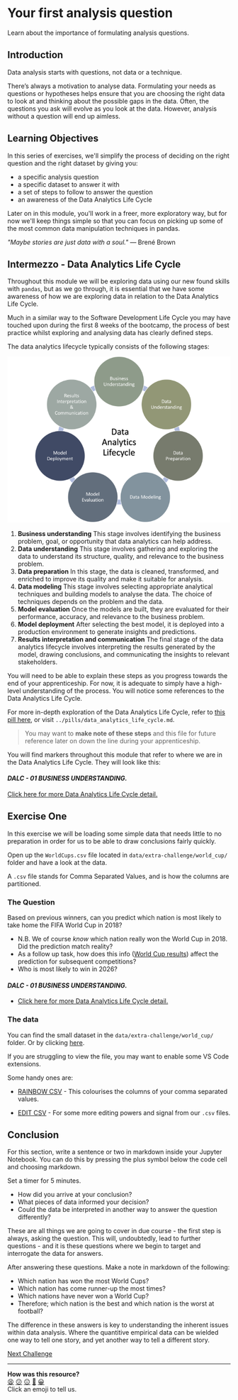 # Your first analysis question

Learn about the importance of formulating analysis questions.

## Introduction

Data analysis starts with questions, not data or a technique.

There’s always a motivation to analyse data. Formulating your needs as questions or hypotheses helps ensure that you are choosing the right data to look at and thinking about the possible gaps in the data. 
Often, the questions you ask will evolve as you look at the data. However, analysis without a question will end up aimless.

## Learning Objectives

In this series of exercises, we'll simplify the process of deciding on the right question and the right dataset by giving you:

- a specific analysis question
- a specific dataset to answer it with
- a set of steps to follow to answer the question 
- an awareness of the Data Analytics Life Cycle

Later on in this module, you'll work in a freer, more exploratory way, but for now we'll keep things simple so that you can focus on picking up some of the most common data manipulation techniques in pandas.

*"Maybe stories are just data with a soul."*
― Brené Brown

## Intermezzo - Data Analytics Life Cycle

Throughout this module we will be exploring data using our new found skills with `pandas`, but as we go through, it is essential that we have some awareness of how we are exploring data in relation to the Data Analytics Life Cycle.

Much in a similar way to the Software Development Life Cycle you may have touched upon during the first 8 weeks of the bootcamp, the process of best practice whilst exploring and analysing data has clearly defined steps.

The data analytics lifecycle typically consists of the following stages:

![data_lifecycle.png](../pills/assets/data_analytics_lifecycle.png)

1. **Business understanding**
This stage involves identifying the business problem, goal, or opportunity that data analytics can help address. 
1. **Data understanding**
This stage involves gathering and exploring the data to understand its structure, quality, and relevance to the business problem. 
1. **Data preparation**
In this stage, the data is cleaned, transformed, and enriched to improve its quality and make it suitable for analysis. 
1. **Data modeling**
This stage involves selecting appropriate analytical techniques and building models to analyse the data. The choice of techniques depends on the problem and the data. 
1. **Model evaluation**
Once the models are built, they are evaluated for their performance, accuracy, and relevance to the business problem.
1. **Model deployment**
After selecting the best model, it is deployed into a production environment to generate insights and predictions. 
1. **Results interpretation and communication**
The final stage of the data analytics lifecycle involves interpreting the results generated by the model, drawing conclusions, and communicating the insights to relevant stakeholders.

You will need to be able to explain these steps as you progress towards the end of your apprenticeship. For now, it is adequate to simply have a high-level understanding of the process. You will notice some references to the Data Analytics Life Cycle.

For more in-depth exploration of the Data Analytics Life Cycle, refer to [this pill here](../pills/data_analytics_life_cycle.md), or visit `../pills/data_analytics_life_cycle.md`. 

>You may want to **make note of these steps** and this file for future reference later on down the line during your apprenticeship.

You will find markers throughout this module that refer to where we are in the Data Analytics Life Cycle. They will look like this:

#### *DALC - 01 BUSINESS UNDERSTANDING.*
[Click here for more Data Analytics Life Cycle detail.](../pills/data_analytics_life_cycle.md#1---business-understanding)



## Exercise One

In this exercise we will be loading some simple data that needs little to no preparation in order for us to be able to draw conclusions fairly quickly.

Open up the `WorldCups.csv` file located in `data/extra-challenge/world_cup/` folder and have a look at the data.

A `.csv` file stands for Comma Separated Values, and is how the columns are partitioned.

### The Question

Based on previous winners, can you predict which nation is most likely to take home the FIFA World Cup in 2018?

 - N.B. We of course *know* which nation really won the World Cup in 2018. Did the prediction match reality?
 - As a follow up task, how does this info ([World Cup results](https://en.wikipedia.org/wiki/FIFA_World_Cup#Results)) affect the prediction for subsequent competitions? 
 - Who is most likely to win in 2026?

 #### *DALC - 01 BUSINESS UNDERSTANDING.*
 - [Click here for more Data Analytics Life Cycle detail.](../pills/data_analytics_life_cycle.md#1---business-understanding)

### The data

You can find the small dataset in the `data/extra-challenge/world_cup/` folder. Or by clicking [here](../data/extra-challenge/world_cup/WorldCups.csv).

If you are struggling to view the file, you may want to enable some VS Code extensions.

Some handy ones are:

- [RAINBOW CSV](https://marketplace.visualstudio.com/items?itemName=mechatroner.rainbow-csv) - This colourises the columns of your comma separated values.

- [EDIT CSV](https://marketplace.visualstudio.com/items?itemName=janisdd.vscode-edit-csv) - For some more editing powers and signal from our `.csv` files.

## Conclusion

For this section, write a sentence or two in markdown inside your Jupyter Notebook. You can do this by pressing the plus symbol below the code cell and choosing markdown. 

Set a timer for 5 minutes.

 - How did you arrive at your conclusion? 
 - What pieces of data informed your decision? 
 - Could the data be interpreted in another way to answer the question differently?

These are all things we are going to cover in due course - the first step is always, asking the question. This will, undoubtedly, lead to further questions - and it is these questions where we begin to target and interrogate the data for answers.

After answering these questions. Make a note in markdown of the following:

 - Which nation has won the most World Cups?
 - Which nation has come runner-up the most times?
 - Which nations have never won a World Cup?
 - Therefore; which nation is the best and which nation is the worst at football?

The difference in these answers is key to understanding the inherent issues within data analysis. Where the quantitive empirical data can be wielded one way to tell one story, and yet another way to tell a different story.



[Next Challenge](03_load_and_join_data_with_pandas_bite.md)

<!-- BEGIN GENERATED SECTION DO NOT EDIT -->

---

**How was this resource?**  
[😫](https://airtable.com/shrUJ3t7KLMqVRFKR?prefill_Repository=makersacademy%2Fintro-to-data-analysis&prefill_File=pandas_bites%2F02_your_first_analysis_question_bite.md&prefill_Sentiment=😫) [😕](https://airtable.com/shrUJ3t7KLMqVRFKR?prefill_Repository=makersacademy%2Fintro-to-data-analysis&prefill_File=pandas_bites%2F02_your_first_analysis_question_bite.md&prefill_Sentiment=😕) [😐](https://airtable.com/shrUJ3t7KLMqVRFKR?prefill_Repository=makersacademy%2Fintro-to-data-analysis&prefill_File=pandas_bites%2F02_your_first_analysis_question_bite.md&prefill_Sentiment=😐) [🙂](https://airtable.com/shrUJ3t7KLMqVRFKR?prefill_Repository=makersacademy%2Fintro-to-data-analysis&prefill_File=pandas_bites%2F02_your_first_analysis_question_bite.md&prefill_Sentiment=🙂) [😀](https://airtable.com/shrUJ3t7KLMqVRFKR?prefill_Repository=makersacademy%2Fintro-to-data-analysis&prefill_File=pandas_bites%2F02_your_first_analysis_question_bite.md&prefill_Sentiment=😀)  
Click an emoji to tell us.

<!-- END GENERATED SECTION DO NOT EDIT -->
